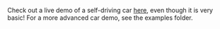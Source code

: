 Check out a live demo of a self-driving car [here](http://lab.janhuenermann.de/article/learning-to-drive), even though it is very basic! For a more advanced car demo, see the examples folder.
